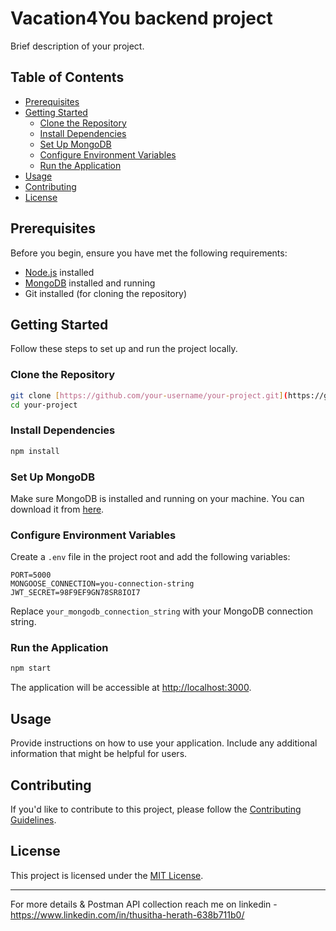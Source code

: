 # Vacation4You backend project 

Brief description of your project.

## Table of Contents

- [Prerequisites](#prerequisites)
- [Getting Started](#getting-started)
  - [Clone the Repository](#clone-the-repository)
  - [Install Dependencies](#install-dependencies)
  - [Set Up MongoDB](#set-up-mongodb)
  - [Configure Environment Variables](#configure-environment-variables)
  - [Run the Application](#run-the-application)
- [Usage](#usage)
- [Contributing](#contributing)
- [License](#license)

## Prerequisites

Before you begin, ensure you have met the following requirements:

- [Node.js](https://nodejs.org/) installed
- [MongoDB](https://www.mongodb.com/) installed and running
- Git installed (for cloning the repository)

## Getting Started

Follow these steps to set up and run the project locally.

### Clone the Repository

```bash
git clone [https://github.com/your-username/your-project.git](https://github.com/ThusithaHerath/Web-API-Backend.git)
cd your-project
```

### Install Dependencies

```bash
npm install
```

### Set Up MongoDB

Make sure MongoDB is installed and running on your machine. You can download it from [here](https://www.mongodb.com/try/download/community).

### Configure Environment Variables

Create a `.env` file in the project root and add the following variables:

```env
PORT=5000
MONGOOSE_CONNECTION=you-connection-string
JWT_SECRET=98F9EF9GN78SR8IOI7

```

Replace `your_mongodb_connection_string` with your MongoDB connection string.

### Run the Application

```bash
npm start
```

The application will be accessible at [http://localhost:3000](http://localhost:3000).

## Usage

Provide instructions on how to use your application. Include any additional information that might be helpful for users.

## Contributing

If you'd like to contribute to this project, please follow the [Contributing Guidelines](CONTRIBUTING.md).

## License

This project is licensed under the [MIT License](LICENSE).

---
For more details & Postman API collection reach me on linkedin - https://www.linkedin.com/in/thusitha-herath-638b711b0/
